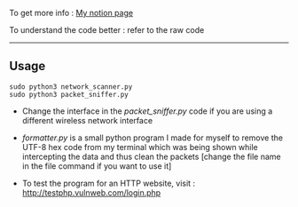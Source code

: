 To get more info : [My notion page]( https://mhardik003.notion.site/Cyber-Sec-Tools-in-Python-c89d416c8a4b41cbabed799db2639c )

To understand the code better :  refer to the raw code
 
---

## Usage
```
sudo python3 network_scanner.py
sudo python3 packet_sniffer.py
```

* Change the interface in the *packet_sniffer.py* code if you are using a different wireless network interface


* *formatter.py* is a small python program I made for myself to remove the UTF-8 hex code from my terminal which was being shown while intercepting the data and thus clean the packets [change the file name in the file command if you want to use it]

* To test the program for an HTTP website, visit : http://testphp.vulnweb.com/login.php